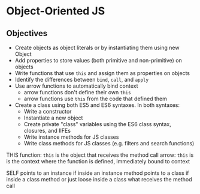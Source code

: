 # Object-Oriented JS

## Objectives
* Create objects as object literals or by instantiating them using new Object
* Add properties to store values (both primitive and non-primitive) on objects
* Write functions that use `this` and assign them as properties on objects
* Identify the differences between `bind`, `call`, and `apply`
* Use arrow functions to automatically bind context
  - arrow functions don't define their own `this`
  - arrow functions use `this` from the code that defined them
* Create a class using both ES5 and ES6 syntaxes. In both syntaxes:
  - Write a constructor
  - Instantiate a new object
  - Create private "class" variables using the ES6 class syntax, closures, and IIFEs
  - Write instance methods for JS classes
  - Write class methods for JS classes (e.g. filters and search functions)

THIS
function: `this` is the object that receives the method call
arrow: `this` is is the context where the function is defined, immediately bound to context

SELF
points to an instance if inside an instance method
points to a class if inside a class method or just loose inside a class
what receives the method call